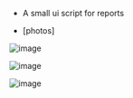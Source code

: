 * A small ui script for reports

* [photos]
  
![image](https://github.com/user-attachments/assets/4d6caca8-7891-4827-a753-b7e6f7f35c87)

![image](https://github.com/user-attachments/assets/bc6042de-2ca0-4c65-8b59-559eeeb333d3)

![image](https://github.com/user-attachments/assets/3e30bce2-758e-4cb4-9fee-6a782138cf06)

